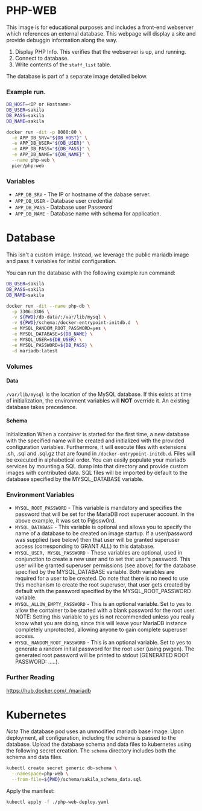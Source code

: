 # PHP-WEB
This image is for educational purposes and includes a front-end webserver which references an external database. This webpage will display a site and provide debuggin information along the way. 
1. Display PHP Info. This verifies that the webserver is up, and running. 
2. Connect to database. 
3. Write contents of the `staff_list` table. 

The database is part of a separate image detailed below. 

### Example run. 

```sh
DB_HOST=<IP or Hostname>
DB_USER=sakila
DB_PASS=sakila
DB_NAME=sakila

docker run -dit -p 8080:80 \
  -e APP_DB_SRV="${DB_HOST}" \
  -e APP_DB_USER="${DB_USER}" \
  -e APP_DB_PASS="${DB_PASS}" \
  -e APP_DB_NAME="${DB_NAME}" \
  --name php-web \
  pier/php-web
```

### Variables
* ```APP_DB_SRV``` - The IP or hostname of the dabase server. 
* ```APP_DB_USER``` - Database user credential 
* ```APP_DB_PASS``` - Database user Password
* ```APP_DB_NAME``` - Database name with schema for application. 

	
# Database
This isn't a custom image. Instead, we leverage the public mariadb image and pass it variables for initial configuration. 

You can run the database with the following example run command:
```sh
DB_USER=sakila
DB_PASS=sakila
DB_NAME=sakila

docker run -dit --name php-db \
  -p 3306:3306 \
  -v ${PWD}/db-data/:/var/lib/mysql \
  -v ${PWD}/schema:/docker-entrypoint-initdb.d  \
  -e MYSQL_RANDOM_ROOT_PASSWORD=yes \
  -e MYSQL_DATABASE=${DB_NAME} \
  -e MYSQL_USER=${DB_USER} \
  -e MYSQL_PASSWORD=${DB_PASS} \
  -d mariadb:latest
```
### Volumes
#### Data
`/var/lib/mysql` is the location of the MySQL database. If this exists at time of initialization, the environment variables will **NOT** override it. An existing database takes precedence. 

#### Schema
Initialization
When a container is started for the first time, a new database with the specified name will be created and initialized with the provided configuration variables. Furthermore, it will execute files with extensions .sh, .sql and .sql.gz that are found in `/docker-entrypoint-initdb.d`. Files will be executed in alphabetical order. You can easily populate your mariadb services by mounting a SQL dump into that directory and provide custom images with contributed data. SQL files will be imported by default to the database specified by the MYSQL_DATABASE variable.

### Environment Variables 
* ```MYSQL_ROOT_PASSWORD``` - This variable is mandatory and specifies the password that will be set for the MariaDB root superuser account. In the above example, it was set to P@ssw0rd.
* ```MYSQL_DATABASE``` - This variable is optional and allows you to specify the name of a database to be created on image startup. If a user/password was supplied (see below) then that user will be granted superuser access (corresponding to GRANT ALL) to this database.
* ```MYSQL_USER, MYSQL_PASSWORD``` - These variables are optional, used in conjunction to create a new user and to set that user's password. This user will be granted superuser permissions (see above) for the database specified by the MYSQL_DATABASE variable. Both variables are required for a user to be created. Do note that there is no need to use this mechanism to create the root superuser, that user gets created by default with the password specified by the MYSQL_ROOT_PASSWORD variable.
* ```MYSQL_ALLOW_EMPTY_PASSWORD``` - This is an optional variable. Set to yes to allow the container to be started with a blank password for the root user. NOTE: Setting this variable to yes is not recommended unless you really know what you are doing, since this will leave your MariaDB instance completely unprotected, allowing anyone to gain complete superuser access.
* ```MYSQL_RANDOM_ROOT_PASSWORD``` - This is an optional variable. Set to yes to generate a random initial password for the root user (using pwgen). The generated root password will be printed to stdout (GENERATED ROOT PASSWORD: .....).

### Further Reading
https://hub.docker.com/_/mariadb 


# Kubernetes

*Note* The database pod uses an unmodified mariadb base image. Upon deployment, all configuration, including the schema is passed to the database. 
Upload the database schema and data files to kubernetes using the following secret creation. The `schema` directory includes both the schema and data files. 
```sh
kubectl create secret generic db-schema \
  --namespace=php-web \
  --from-file=${PWD}/schema/sakila_schema_data.sql 
```

Apply the manifest:
```sh
kubectl apply -f ./php-web-deploy.yaml
```
